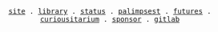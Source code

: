 <!--
https://github-readme-stats.vercel.app/api?username=dzoladz&show_icons=true&theme=slateorange&hide=stars
-->

<p align="center">
  <samp>
    <a href="https://www.derekzoladz.com">site</a> .
    <a href="https://dzoladz-koha.ngrok.io/">library</a> .
    <a href="https://dzoladz.github.io/status/">status</a> .
    <a href="https://dzoladz.github.io/palimpsest/">palimpsest</a> .
    <a href="https://futures.alaoweb.org/">futures</a> .
    <a href="https://dzoladz.github.io/curiousitarium/collection/">curiousitarium</a> .
    <a href="https://github.com/sponsors/dzoladz">sponsor</a> .
    <a href="https://gitlab.com/dzoladz">gitlab</a>
  </samp>
</p>

